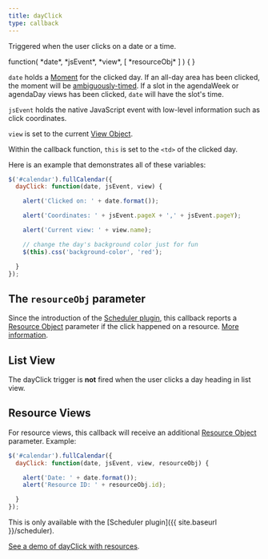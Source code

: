 ```yaml
---
title: dayClick
type: callback
---
```


Triggered when the user clicks on a date or a time.

<div class='spec' markdown='1'>
function( *date*, *jsEvent*, *view*, [ *resourceObj* ] ) { }
</div>

`date` holds a [Moment](moment) for the clicked day. If an all-day area has been clicked, the moment will be [ambiguously-timed](moment#ambiguously-timed). If a slot in the agendaWeek or agendaDay views has been clicked, `date` will have the slot's time.

`jsEvent` holds the native JavaScript event with low-level information such as click coordinates.

`view` is set to the current [View Object](view-object).

Within the callback function, `this` is set to the `<td>` of the clicked day.

Here is an example that demonstrates all of these variables:

```js
$('#calendar').fullCalendar({
  dayClick: function(date, jsEvent, view) {

    alert('Clicked on: ' + date.format());

    alert('Coordinates: ' + jsEvent.pageX + ',' + jsEvent.pageY);

    alert('Current view: ' + view.name);

    // change the day's background color just for fun
    $(this).css('background-color', 'red');

  }
});
```

## The `resourceObj` parameter

Since the introduction of the [Scheduler plugin](scheduler), this callback reports a [Resource Object](resource-object) parameter if the click happened on a resource. [More information](dayClick).


## List View

The dayClick trigger is **not** fired when the user clicks a day heading in list view.


## Resource Views

For resource views, this callback will receive an additional [Resource Object](resource-object) parameter. Example:

```js
$('#calendar').fullCalendar({
  dayClick: function(date, jsEvent, view, resourceObj) {

    alert('Date: ' + date.format());
    alert('Resource ID: ' + resourceObj.id);

  }
});
```

This is only available with the [Scheduler plugin]({{ site.baseurl }}/scheduler).

[See a demo of dayClick with resources](date-clicking-selecting-resource-demo).
